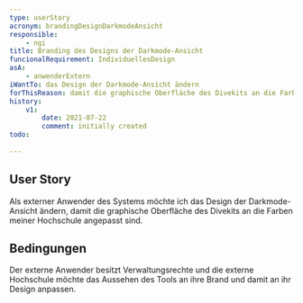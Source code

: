 ```yaml
---
type: userStory
acronym: brandingDesignDarkmodeAnsicht
responsible:
    - ngi
title: Branding des Designs der Darkmode-Ansicht
funcionalRequirement: IndividuellesDesign
asA: 
    - anwenderExtern
iWantTo: das Design der Darkmode-Ansicht ändern
forThisReason: damit die graphische Oberfläche des Divekits an die Farben meiner Hochschule angepasst sind
history:
    v1:
        date: 2021-07-22
        comment: initially created
todo:
    
---
```


## User Story
Als externer Anwender des Systems möchte ich das Design der Darkmode-Ansicht ändern, damit die graphische Oberfläche des Divekits an die Farben meiner Hochschule angepasst sind.

## Bedingungen
Der externe Anwender besitzt Verwaltungsrechte und die externe Hochschule möchte das Aussehen des Tools an ihre Brand und damit an ihr Design anpassen.